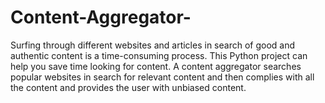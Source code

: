 # Content-Aggregator-
Surfing through different websites and articles in search of good and authentic content is a time-consuming process. This Python project can help you save time looking for content. A content aggregator searches popular websites in search for relevant content and then complies with all the content and provides the user with unbiased content.
